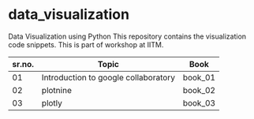 # data_visualization
Data Visualization using Python
This repository contains the visualization code snippets. This is part of workshop at IITM. 

sr.no. | Topic | Book |
-------|-------|------|
01|Introduction to google collaboratory| book_01|
02| plotnine                           | book_02|
03| plotly                             | book_03|
